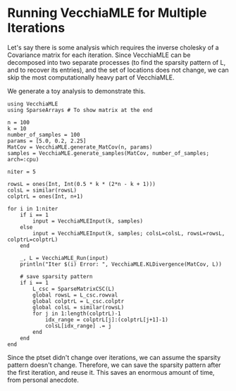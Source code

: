 # Running VecchiaMLE for Multiple Iterations

Let's say there is some analysis which requires the inverse cholesky of a Covariance matrix for each iteration. 
Since VecchiaMLE can be decomposed into two separate processes (to find the sparsity pattern of L, and to recover its entries),
and the set of locations does not change, we can skip the most computationally heavy part of VecchiaMLE. 

We generate a toy analysis to demonstrate this. 

```@example IterativeSolves
using VecchiaMLE
using SparseArrays # To show matrix at the end 

n = 100
k = 10
number_of_samples = 100
params = [5.0, 0.2, 2.25]
MatCov = VecchiaMLE.generate_MatCov(n, params)
samples = VecchiaMLE.generate_samples(MatCov, number_of_samples; arch=:cpu)

niter = 5

rowsL = ones(Int, Int(0.5 * k * (2*n - k + 1)))
colsL = similar(rowsL)
colptrL = ones(Int, n+1)

for i in 1:niter
    if i == 1
        input = VecchiaMLEInput(k, samples)
    else
        input = VecchiaMLEInput(k, samples; colsL=colsL, rowsL=rowsL, colptrL=colptrL)
    end

    _, L = VecchiaMLE_Run(input)
    println("Iter $(i) Error: ", VecchiaMLE.KLDivergence(MatCov, L))

    # save sparsity pattern
    if i == 1
        L_csc = SparseMatrixCSC(L)
        global rowsL = L_csc.rowval
        global colptrL = L_csc.colptr
        global colsL = similar(rowsL)
        for j in 1:length(colptrL)-1
            idx_range = colptrL[j]:(colptrL[j+1]-1)
            colsL[idx_range] .= j
        end
    end
end
```

Since the ptset didn't change over iterations, we can assume the sparsity pattern doesn't change. Therefore, 
we can save the sparsity pattern after the first iteration, and reuse it. This saves an enormous amount
of time, from personal anecdote. 